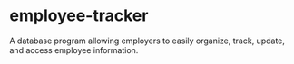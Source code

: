 # employee-tracker
A database program allowing employers to easily organize, track, update, and access employee information.
